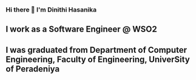 ### Hi there 👋 I'm Dinithi Hasanika
## I work as a Software Engineer @ WSO2
## I was graduated from Department of Computer Engineering, Faculty of Engineering, UniverSity of Peradeniya

<!--
**Dinithi-Hasanika/Dinithi-Hasanika** is a ✨ _special_ ✨ repository because its `README.md` (this file) appears on your GitHub profile.

Here are some ideas to get you started:

- 🔭 I’m currently working on ...
- 🌱 I’m currently learning ...
- 👯 I’m looking to collaborate on ...
- 🤔 I’m looking for help with ...
- 💬 Ask me about ...
- 📫 How to reach me: ...
- 😄 Pronouns: ...
- ⚡ Fun fact: ...
-->

